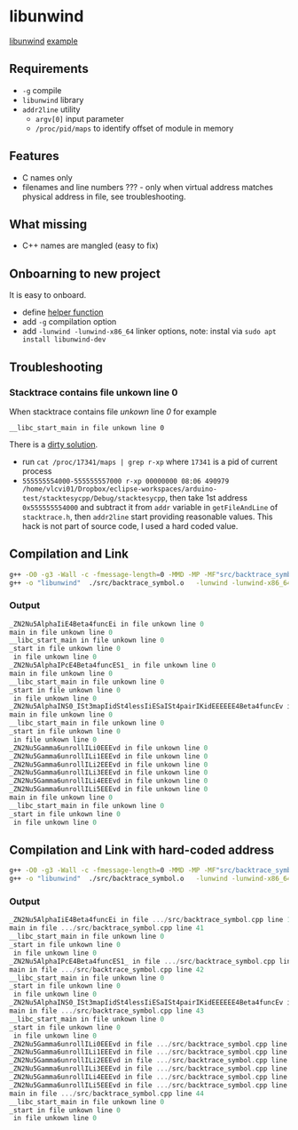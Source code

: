 # libunwind
[libunwind](https://www.nongnu.org/libunwind/index.html) [example](http://blog.bigpixel.ro/stack-unwinding-stack-trace-with-gcc/)

## Requirements
 *  `-g` compile
 *  `libunwind` library
 *  `addr2line` utility
     *  `argv[0]` input parameter
     *  `/proc/pid/maps` to identify offset of module in memory 
 
 
## Features
 * C names only
 * filenames and line numbers ??? - only when virtual address matches physical address in file, see troubleshooting.

## What missing
 * C++ names are mangled (easy to fix) 
 
## Onboarning to new project
It is easy to onboard.
 * define [helper function](/libunwind/src/stacktrace.h)
 * add `-g` compilation option
 * add `-lunwind -lunwind-x86_64` linker options, note: instal via `sudo apt install libunwind-dev`


## Troubleshooting 
### Stacktrace contains file unkown line 0 

When stacktrace contains file *unkown* line *0* for example
   
```
__libc_start_main in file unkown line 0

```

There is a [dirty solution](https://stackoverflow.com/questions/7648642/how-to-use-the-addr2line-command-in-linux).
   *  run `cat /proc/17341/maps | grep r-xp`  where `17341` is a pid of current process
   *  `555555554000-555555557000 r-xp 00000000 08:06 490979  /home/vlcvi01/Dropbox/eclipse-workspaces/arduino-test/stacktesycpp/Debug/stacktesycpp`, then take 1st address `0x555555554000` and subtract it from `addr` variable in `getFileAndLine` of `stacktrace.h`, then `addr2line` start providing reasonable values.
This hack is not part of source code, I used a hard coded value.  


## Compilation and Link

```sh
g++ -O0 -g3 -Wall -c -fmessage-length=0 -MMD -MP -MF"src/backtrace_symbol.d" -MT"src/backtrace_symbol.o" -o "src/backtrace_symbol.o" "../src/backtrace_symbol.cpp"
g++ -o "libunwind"  ./src/backtrace_symbol.o   -lunwind -lunwind-x86_64
```

### Output
```C
_ZN2Nu5AlphaIiE4Beta4funcEi in file unkown line 0
main in file unkown line 0
__libc_start_main in file unkown line 0
_start in file unkown line 0
 in file unkown line 0
_ZN2Nu5AlphaIPcE4Beta4funcES1_ in file unkown line 0
main in file unkown line 0
__libc_start_main in file unkown line 0
_start in file unkown line 0
 in file unkown line 0
_ZN2Nu5AlphaINS0_ISt3mapIidSt4lessIiESaISt4pairIKidEEEEEE4Beta4funcEv in file unkown line 0
main in file unkown line 0
__libc_start_main in file unkown line 0
_start in file unkown line 0
 in file unkown line 0
_ZN2Nu5Gamma6unrollILi0EEEvd in file unkown line 0
_ZN2Nu5Gamma6unrollILi1EEEvd in file unkown line 0
_ZN2Nu5Gamma6unrollILi2EEEvd in file unkown line 0
_ZN2Nu5Gamma6unrollILi3EEEvd in file unkown line 0
_ZN2Nu5Gamma6unrollILi4EEEvd in file unkown line 0
_ZN2Nu5Gamma6unrollILi5EEEvd in file unkown line 0
main in file unkown line 0
__libc_start_main in file unkown line 0
_start in file unkown line 0
 in file unkown line 0
```

## Compilation and Link with hard-coded address

```sh
g++ -O0 -g3 -Wall -c -fmessage-length=0 -MMD -MP -MF"src/backtrace_symbol.d" -MT"src/backtrace_symbol.o" -o "src/backtrace_symbol.o" "../src/backtrace_symbol.cpp"
g++ -o "libunwind"  ./src/backtrace_symbol.o   -lunwind -lunwind-x86_64
```

### Output
```C
_ZN2Nu5AlphaIiE4Beta4funcEi in file .../src/backtrace_symbol.cpp line 16
main in file .../src/backtrace_symbol.cpp line 41
__libc_start_main in file unkown line 0
_start in file unkown line 0
 in file unkown line 0
_ZN2Nu5AlphaIPcE4Beta4funcES1_ in file .../src/backtrace_symbol.cpp line 16
main in file .../src/backtrace_symbol.cpp line 42
__libc_start_main in file unkown line 0
_start in file unkown line 0
 in file unkown line 0
_ZN2Nu5AlphaINS0_ISt3mapIidSt4lessIiESaISt4pairIKidEEEEEE4Beta4funcEv in file .../src/backtrace_symbol.cpp line 13
main in file .../src/backtrace_symbol.cpp line 43
__libc_start_main in file unkown line 0
_start in file unkown line 0
 in file unkown line 0
_ZN2Nu5Gamma6unrollILi0EEEvd in file .../src/backtrace_symbol.cpp line 31
_ZN2Nu5Gamma6unrollILi1EEEvd in file .../src/backtrace_symbol.cpp line 25
_ZN2Nu5Gamma6unrollILi2EEEvd in file .../src/backtrace_symbol.cpp line 25
_ZN2Nu5Gamma6unrollILi3EEEvd in file .../src/backtrace_symbol.cpp line 25
_ZN2Nu5Gamma6unrollILi4EEEvd in file .../src/backtrace_symbol.cpp line 25
_ZN2Nu5Gamma6unrollILi5EEEvd in file .../src/backtrace_symbol.cpp line 25
main in file .../src/backtrace_symbol.cpp line 44
__libc_start_main in file unkown line 0
_start in file unkown line 0
 in file unkown line 0

```
